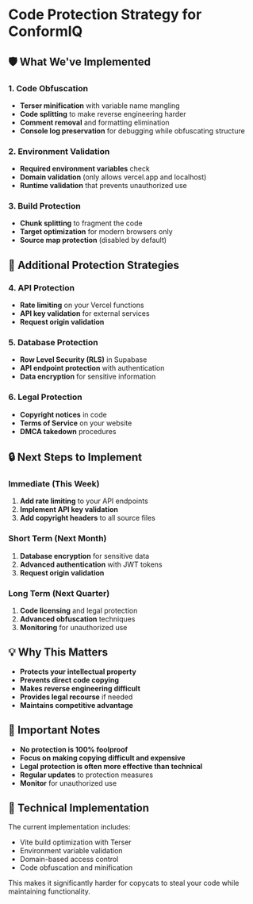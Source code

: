 # Code Protection Strategy for ConformIQ

## 🛡️ What We've Implemented

### 1. Code Obfuscation
- **Terser minification** with variable name mangling
- **Code splitting** to make reverse engineering harder
- **Comment removal** and formatting elimination
- **Console log preservation** for debugging while obfuscating structure

### 2. Environment Validation
- **Required environment variables** check
- **Domain validation** (only allows vercel.app and localhost)
- **Runtime validation** that prevents unauthorized use

### 3. Build Protection
- **Chunk splitting** to fragment the code
- **Target optimization** for modern browsers only
- **Source map protection** (disabled by default)

## 🚀 Additional Protection Strategies

### 4. API Protection
- **Rate limiting** on your Vercel functions
- **API key validation** for external services
- **Request origin validation**

### 5. Database Protection
- **Row Level Security (RLS)** in Supabase
- **API endpoint protection** with authentication
- **Data encryption** for sensitive information

### 6. Legal Protection
- **Copyright notices** in code
- **Terms of Service** on your website
- **DMCA takedown** procedures

## 🔒 Next Steps to Implement

### Immediate (This Week)
1. **Add rate limiting** to your API endpoints
2. **Implement API key validation**
3. **Add copyright headers** to all source files

### Short Term (Next Month)
1. **Database encryption** for sensitive data
2. **Advanced authentication** with JWT tokens
3. **Request origin validation**

### Long Term (Next Quarter)
1. **Code licensing** and legal protection
2. **Advanced obfuscation** techniques
3. **Monitoring** for unauthorized use

## 💡 Why This Matters

- **Protects your intellectual property**
- **Prevents direct code copying**
- **Makes reverse engineering difficult**
- **Provides legal recourse** if needed
- **Maintains competitive advantage**

## 🚨 Important Notes

- **No protection is 100% foolproof**
- **Focus on making copying difficult and expensive**
- **Legal protection is often more effective than technical**
- **Regular updates** to protection measures
- **Monitor** for unauthorized use

## 🔧 Technical Implementation

The current implementation includes:
- Vite build optimization with Terser
- Environment variable validation
- Domain-based access control
- Code obfuscation and minification

This makes it significantly harder for copycats to steal your code while maintaining functionality.
